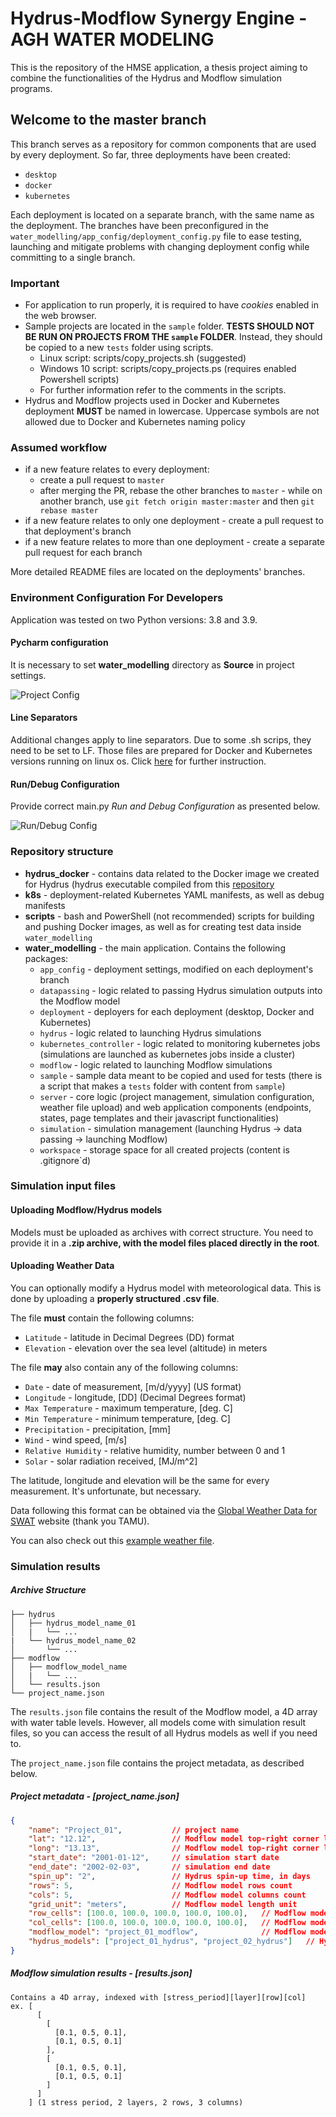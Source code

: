 # Hydrus-Modflow Synergy Engine - AGH WATER MODELING
This is the repository of the HMSE application, a thesis project aiming
to combine the functionalities of the Hydrus and Modflow simulation programs.

## Welcome to the master branch
This branch serves as a repository for common components that are used by every deployment. 
So far, three deployments have been created:
* `desktop`
* `docker`
* `kubernetes`

Each deployment is located on a separate branch, with the same name as the deployment.
The branches have been preconfigured in the `water_modelling/app_config/deployment_config.py` file
to ease testing, launching and mitigate problems with changing deployment config while committing 
to a single branch.

### Important
* For application to run properly, it is required to have *cookies* enabled in the web browser.
* Sample projects are located in the `sample` folder. **TESTS SHOULD NOT BE RUN ON PROJECTS FROM THE `sample` FOLDER**.
Instead, they should be copied to a new `tests` folder using scripts.
	+ Linux script: scripts/copy_projects.sh (suggested)
	+ Windows 10 script: scripts/copy_projects.ps (requires enabled Powershell scripts)
	+ For further information refer to the comments in the scripts.
* Hydrus and Modflow projects used in Docker and Kubernetes deployment **MUST** be named in lowercase. Uppercase
symbols are not allowed due to Docker and Kubernetes naming policy

### Assumed workflow
* if a new feature relates to every deployment:
  + create a pull request to `master`
  + after merging the PR, rebase the other branches to `master` - while on another branch,
    use `git fetch origin master:master` and then `git rebase master`
* if a new feature relates to only one deployment - create a pull request to that deployment's branch
* if a new feature relates to more than one deployment - create a separate pull request for each branch

More detailed README files are located on the deployments' branches.


### Environment Configuration For Developers
Application was tested on two Python versions: 3.8 and 3.9. 
#### Pycharm configuration
It is necessary to set **water_modelling** directory as **Source** in project settings.

![Project Config](water_modelling/sample/screenshots/project_config.PNG)

#### Line Separators
Additional changes apply to line separators. Due to some .sh scrips, they need to be set to LF. 
Those files are prepared for Docker and Kubernetes versions running on linux os. Click
[here](https://www.jetbrains.com/help/idea/configuring-line-endings-and-line-separators.html) for further instruction.
#### Run/Debug Configuration
Provide correct main.py *Run and Debug Configuration* as presented below.

![Run/Debug Config](water_modelling/sample/screenshots/run_debug_config.PNG)

### Repository structure
* **hydrus_docker** - contains data related to the Docker image we created for Hydrus (hydrus executable compiled
from this [repository](https://github.com/AgriHarmony/HYDRUS-1-D-gfortran)
* **k8s** - deployment-related Kubernetes YAML manifests, as well as debug manifests
* **scripts** - bash and PowerShell (not recommended) scripts for building and pushing Docker images, as well 
as for creating test data inside `water_modelling`
* **water_modelling** - the main application. Contains the following packages:
  + `app_config` - deployment settings, modified on each deployment's branch
  + `datapassing` - logic related to passing Hydrus simulation outputs into the Modflow model 
  + `deployment` - deployers for each deployment (desktop, Docker and Kubernetes)
  + `hydrus` - logic related to launching Hydrus simulations
  + `kubernetes_controller` - logic related to monitoring kubernetes jobs (simulations are 
  launched as kubernetes jobs inside a cluster)
  + `modflow` - logic related to launching Modflow simulations
  + `sample` - sample data meant to be copied and used for tests (there is a script that makes a `tests` folder 
  with content from `sample`)
  + `server` - core logic (project management, simulation configuration, weather file upload)
  and web application components (endpoints, states, page templates and their javascript
  functionalities)
  + `simulation` - simulation management (launching Hydrus -> data passing -> launching Modflow)
  + `workspace` - storage space for all created projects (content is .gitignore`d)


### Simulation input files
#### Uploading Modflow/Hydrus models
Models must be uploaded as archives with correct structure. You need to provide it in a **.zip archive,
with the model files placed directly in the root**.

#### Uploading Weather Data
You can optionally modify a Hydrus model with meteorological data. This is done by uploading a **properly
structured .csv file**.

The file **must** contain the following columns:
* `Latitude` - latitude in Decimal Degrees (DD) format
* `Elevation` - elevation over the sea level (altitude) in meters

The file **may** also contain any of the following columns:
* `Date` - date of measurement, [m/d/yyyy] (US format)
* `Longitude` - longitude, [DD] (Decimal Degrees format)
* `Max Temperature` - maximum temperature, [deg. C]
* `Min Temperature` - minimum temperature, [deg. C]
* `Precipitation` - precipitation, [mm]
* `Wind` - wind speed, [m/s]
* `Relative Humidity` - relative humidity, number between 0 and 1
* `Solar` - solar radiation received, [MJ/m^2]

The latitude, longitude and elevation will be the same for every measurement. It's unfortunate,
but necessary.

Data following this format can be obtained via the
[Global Weather Data for SWAT](https://globalweather.tamu.edu) website (thank you TAMU).

You can also check out this [example weather file](water_modelling/sample/weather_data/weatherdata.csv).


### Simulation results
##### Archive Structure
```
├── hydrus
│   ├── hydrus_model_name_01
│   |   └── ...
|   └── hydrus_model_name_02
│       └── ...
├── modflow
│   ├── modflow_model_name
│   |   └── ...
│   └── results.json
└── project_name.json
```

The `results.json` file contains the result of the Modflow model, a 4D array with water table levels.
However, all models come with simulation result files, so you can access the result of all Hydrus models
as well if you need to.

The `project_name.json` file contains the project metadata, as described below.

##### Project metadata - *[project_name.json]*
```json
{
    "name": "Project_01",           // project name
    "lat": "12.12",                 // Modflow model top-right corner latitude
    "long": "13.13",                // Modflow model top-right corner longitude
    "start_date": "2001-01-12",     // simulation start date
    "end_date": "2002-02-03",       // simulation end date 
    "spin_up": "2",                 // Hydrus spin-up time, in days
    "rows": 5,                      // Modflow model rows count
    "cols": 5,                      // Modflow model columns count
    "grid_unit": "meters",          // Modflow model length unit
    "row_cells": [100.0, 100.0, 100.0, 100.0, 100.0],   // Modflow model row heights (given in the grid unit)
    "col_cells": [100.0, 100.0, 100.0, 100.0, 100.0],   // Modflow model column widths (given in the grid unit)
    "modflow_model": "project_01_modflow",              // Modflow model name
    "hydrus_models": ["project_01_hydrus", "project_02_hydrus"]   // Hydrus model names
}
```

##### Modflow simulation results - *[results.json]*
```
Contains a 4D array, indexed with [stress_period][layer][row][col]
ex. [
      [
        [ 
          [0.1, 0.5, 0.1], 
          [0.1, 0.5, 0.1] 
        ],
        [ 
          [0.1, 0.5, 0.1],
          [0.1, 0.5, 0.1] 
        ]
      ]
    ] (1 stress period, 2 layers, 2 rows, 3 columns)
```
